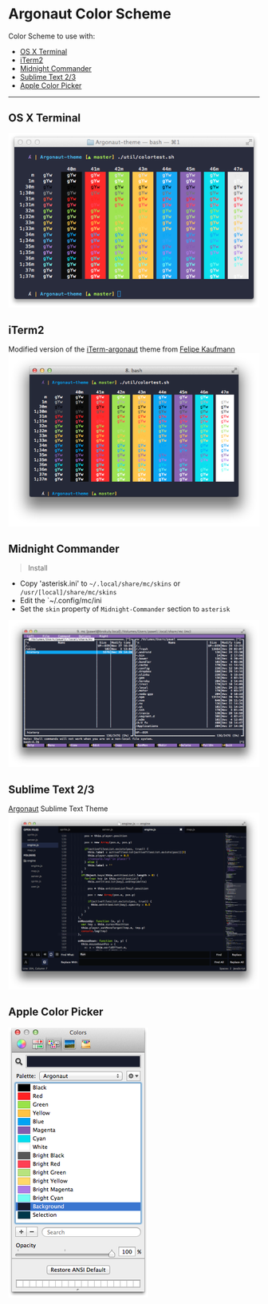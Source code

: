 Argonaut Color Scheme
==============

Color Scheme to use with:
 - [OS X Terminal](#os-x-terminal)
 - [iTerm2](#iterm2)
 - [Midnight Commander](#midnight-commander)
 - [Sublime Text 2/3](#sublime-text-23)
 - [Apple Color Picker](#apple-color-picker)

---

## OS X Terminal
![Terminal](os-x-terminal/preview.png)

## iTerm2
Modified version of the [iTerm-argonaut](https://github.com/effkay/iTerm-argonaut) theme from [Felipe Kaufmann](https://github.com/effkay)
![iTerm2](iterm-2/preview.png)

## Midnight Commander
> Install
- Copy 'asterisk.ini' to `~/.local/share/mc/skins` or `/usr/[local]/share/mc/skins`
- Edit the `~/.config/mc/ini
- Set the `skin` property of `Midnight-Commander` section to `asterisk`

![Midnight Commander](midnight-commander/preview.png)

## Sublime Text 2/3
[Argonaut](https://github.com/pwaleczek/Argonaut) Sublime Text Theme
![Sublime Text](sublime-text/preview.png)

## Apple Color Picker
![Color Picker](apple-color-picker/preview.png)

